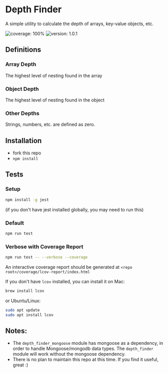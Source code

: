 # Depth Finder

A simple utility to calculate the depth of arrays, key-value objects, etc.

![coverage: 100%](https://img.shields.io/badge/coverage-100%25-brightgreen) ![version: 1.0.1](https://img.shields.io/badge/version-1.0.1-blue)


## Definitions
### Array Depth

The highest level of nesting found in the array

### Object Depth

The highest level of nesting found in the object

### Other Depths

Strings, numbers, etc. are defined as zero.

## Installation
- fork this repo
- `npm install`

## Tests

### Setup
```bash
npm install -g jest
```
(if you don't have jest installed globally, you may need to run this) 

### Default
```bash
npm run test
```

### Verbose with Coverage Report
```bash
npm run test -- --verbose --coverage
```
An interactive coverage report should be generated at `<repo root>/coverage/lcov-report/index.html`

If you don't have `lcov` installed, you can install it on Mac:
```bash
brew install lcov
```
or Ubuntu/Linux:
```bash
sudo apt update
sudo apt install lcov
```

## Notes:
- The `depth_finder_mongoose` module has mongoose as a dependency,
in order to handle Mongoose/mongodb data types.
The `depth_finder` module will work without the mongoose dependency.
- There is no plan to maintain this repo at this time. If you find it useful, great :)
